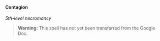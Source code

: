 #### Contagion
<!-- markdownlint-disable-next-line no-emphasis-as-heading -->
_5th-level necromancy_

> **Warning:**
> This spell has not yet been transferred from the Google Doc.
